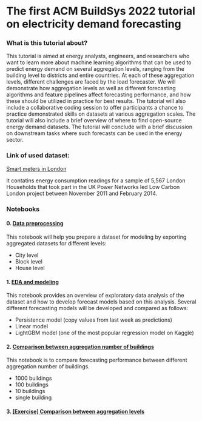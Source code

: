 # The first ACM BuildSys 2022 tutorial on electricity demand forecasting

### What is this tutorial about?
This tutorial is aimed at energy analysts, engineers, and researchers who want to learn more about machine learning algorithms that can be used to predict energy demand on several aggregation levels, ranging from the building level to districts and entire countries. At each of these aggregation levels, different challenges are faced by the load forecaster. We will demonstrate how aggregation levels as well as different forecasting algorithms and feature pipelines affect forecasting performance, and how these should be utilized in practice for best results. The tutorial will also include a collaborative coding session to offer participants a chance to practice demonstrated skills on datasets at various aggregation scales. The tutorial will also include a brief overview of where to find open-source energy demand datasets. The tutorial will conclude with a brief discussion on downstream tasks where such forecasts can be used in the energy sector.

### Link of used dataset:
[Smart meters in London](https://www.kaggle.com/datasets/jeanmidev/smart-meters-in-london)

It contatins energy consumption readings for a sample of 5,567 London Households that took part in the UK Power Networks led Low Carbon London project between November 2011 and February 2014.

### Notebooks
#### 0. [Data preprocessing](notebooks/)

This notebook will help you prepare a dataset for modeling by exporting aggregated datasets for different levels:
- City level
- Block level
- House level

#### 1. [EDA and modeling](notebooks/)

This notebook provides an overview of exploratory data analysis of the dataset and how to develop forecast models based on this analysis. Several different forecasting models will be developed and compared as follows:
- Persistence model (copy values from last week as predictions)
- Linear model
- LightGBM model (one of the most popular regression model on Kaggle)

#### 2. [Comparison between aggregation number of buildings](notebooks/)

This notebook is to compare forecasting performance between different aggregation number of buildings.
- 1000 buildings
- 100 buildings
- 10 buildings
- single building

#### 3. [[Exercise] Comparison between aggregation levels](notebooks/)
